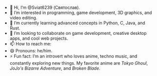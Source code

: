 - 👋 Hi, I’m @Sviat6239 (Святослав).  
- 👀 I’m interested in programming, game development, 3D graphics, and video editing.  
- 🌱 I’m currently learning advanced concepts in Python, C, Java, and Rust.  
- 💞️ I’m looking to collaborate on game development, creative desktop apps, and cool web projects.  
- 📫 How to reach me:   
- 😄 Pronouns: he/him.  
- ⚡ Fun fact: I’m an introvert who loves anime, techno music, and constantly exploring new things. My favorite anime are *Tokyo Ghoul*, *JoJo's Bizarre Adventure*, and *Broken Blade*.  
